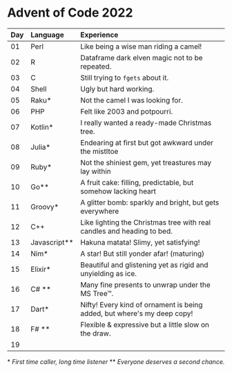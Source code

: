 # Advent of Code 2022

| Day  | Language     | Experience                                                              |
| :--- | :----------- | :---------------------------------------------------------------------- |
| 01   | Perl         | Like being a wise man riding a camel!                                   |
| 02   | R            | Dataframe dark elven magic not to be repeated.                          |
| 03   | C            | Still trying to `fgets` about it.                                       |
| 04   | Shell        | Ugly but hard working.                                                  |
| 05   | Raku*        | Not the camel I was looking for.                                        |
| 06   | PHP          | Felt like 2003 and potpourri.                                           |
| 07   | Kotlin*      | I really wanted a ready-made Christmas tree.                            |
| 08   | Julia*       | Endearing at first but got awkward under the mistltoe                   |
| 09   | Ruby*        | Not the shiniest gem, yet treastures may lay within                     |
| 10   | Go**         | A fruit cake: filling, predictable, but somehow lacking heart           |
| 11   | Groovy*      | A glitter bomb: sparkly and bright, but gets everywhere                 |
| 12   | C++          | Like lighting the Christmas tree with real candles and heading to bed.  |
| 13   | Javascript** | Hakuna matata! Slimy, yet satisfying!                                   |
| 14   | Nim*         | A star! But still yonder afar! (maturing)                               |
| 15   | Elixir*      | Beautiful and glistening yet as rigid and unyielding as ice.            |
| 16   | C# **        | Many fine presents to unwrap under the MS Tree™.                        |
| 17   | Dart*        | Nifty! Every kind of ornament is being added, but where's my deep copy! |
| 18   | F# **        | Flexible & expressive but a little slow on the draw.                    |
| 19   |              |                                                                         |


\* *First time caller, long time listener*
\*\* *Everyone deserves a second chance.*